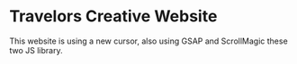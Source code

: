 # Travelors Creative Website

This website is using a new cursor, also using GSAP and ScrollMagic these two JS library.
